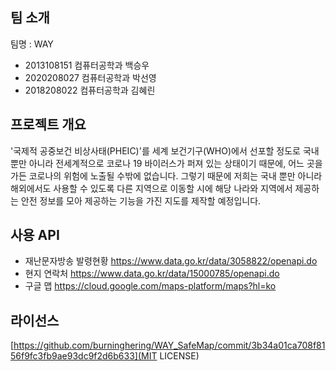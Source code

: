 ## **팀 소개**

팀명 : WAY

- 2013108151 컴퓨터공학과 백승우
- 2020208027 컴퓨터공학과 박선영
- 2018208022 컴퓨터공학과 김혜린




## 프로젝트 개요

 '국제적 공중보건 비상사태(PHEIC)'를 세계 보건기구(WHO)에서 선포할 정도로 국내 뿐만 아니라 전세계적으로 코로나 19 바이러스가 퍼져 있는 상태이기 때문에, 어느 곳을 가든 코로나의 위험에 노출될 수밖에 없습니다.
 그렇기 때문에 저희는 국내 뿐만 아니라 해외에서도 사용할 수 있도록 다른 지역으로 이동할 시에 해당 나라와 지역에서 제공하는 안전 정보를 모아 제공하는 기능을 가진 지도를 제작할 예정입니다.




## 사용 API

- 재난문자방송 발령현황
  https://www.data.go.kr/data/3058822/openapi.do
- 현지 연락처
  https://www.data.go.kr/data/15000785/openapi.do
- 구글 맵
  https://cloud.google.com/maps-platform/maps?hl=ko




## 라이선스

[https://github.com/burninghering/WAY_SafeMap/commit/3b34a01ca708f8156f9fc3fb9ae93dc9f2d6b633](MIT LICENSE)
